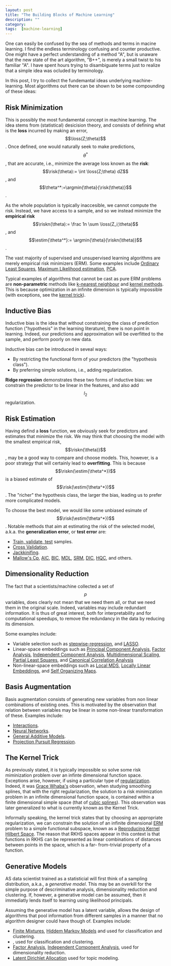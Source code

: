 ```yaml
---
layout: post
title: "The Building Blocks of Machine Learning"
description: ""
category: 
tags:  [machine-learning]
---
```


One can easily be confused by the sea of methods and terms in macine learning.
I find the endless terminology confusing and counter productive. One might have a perfect understanding of a method "A", but is unaware that the new state of the art algorithm, "B++", is merely a small twist to his familiar "A". I have spent hours trying to disambiguate terms just to realize that a simple idea was ocluded by terminology.

In this post, I try to collect the fundemantal ideas underlying machine-learning. Most algorithms out there can be shown to be some compounding of these ideas:

## Risk Minimization

$$
\newcommand{\loss}{l} % A loss function
\newcommand{\risk}{R} % The risk function
\newcommand{\riskn}{\mathbb{R}} % The empirical risk
\newcommand{\argmin}[2]{\mathop{argmin} _{#1}\set{#2}} % The argmin operator
\newcommand{\set}[1]{\left\{ #1 \right\}} % A set
\newcommand{\rv}[1]{\mathbf{#1}} % A random variable
\newcommand{\x}{\rv x} % The random variable x 
\newcommand{\y}{\rv y} % The random variable x 
\newcommand{\X}{\rv X} % The random variable x 
\newcommand{\Y}{\rv Y} % The random variable y
\newcommand{\X}{\rv z} % The random variable x 
\newcommand{\Y}{\rv Z} % The random variable y
\newcommand{\estim}[1]{\widehat{#1}} % An estimator
$$


This is possibly the most fundamental concept in machine learning. 
The idea stems from (statistical) desicision theory, and consists of defining what is the __loss__ incurred by making an error, $$\loss(Z;\theta)$$. 
Once defined, one would naturally seek to make predictions, $$\theta^*$$, that are accurate, i.e., minimize the average loss known as the __risk__: $$\risk(\theta):= \int \loss(Z;\theta) dZ$$, and $$\theta^*:=\argmin{\theta}{\risk(\theta)}$$.

As the whole population is typically inaccesible, we cannot compute the risk. Instead, we have access to a sample, and so we instead minimize the __empirical risk__ $$\riskn(\theta):= \frac  1n \sum \loss(Z_i;\theta)$$, and $$\estim{\theta^*}:= \argmin{\theta}{\riskn(\theta)}$$.

The vast majority of supervised and unsupervised learning algorithms are merely empirical risk minimizers (ERM).
Some examples include [Ordinary Least Squares](https://en.wikipedia.org/wiki/Ordinary_least_squares), [Maximum Likelihood estimation](https://en.wikipedia.org/wiki/Maximum_likelihood), [PCA](https://en.wikipedia.org/wiki/Principal_component_analysis).

Typical examples of algorithms that cannot be cast as pure ERM problems are __non-parametric__ methods like [k-nearest neighbour](https://en.wikipedia.org/wiki/K-nearest_neighbors_algorithm) and [kernel methods](https://en.wikipedia.org/wiki/Kernel_method). This is because  optimization in an infinite dimension is typically impossible (with exceptions, see the [kernel trick](#the-kernel-trick)).



## Inductive Bias
Inductive bias is the idea that without constraining the class of prediction function ("hypothesis" in the learning literature), there is non point in learning. Indeed, our predictions and approximation will be overfitted to the sample, and perform poorly on new data.

Inductive bias can be introduced in seveal ways:

- By restricting the functional form of your predictors (the "hypothesis class").
- By preferring simple solutions, i.e., adding regularization.

__Ridge regression__ demonstrates these two forms of inductive bias: we constrain the predictor to be linear in the features, and also add $$l_2$$ regularization. 


## Risk Estimation

Having defind a __loss__ function, we obviously seek for predictors and estimates that minimize the risk.
We may think that choosing the model with the smallest empirical risk, $$\riskn{\theta)}$$, may be a good way to compare and choose models. This, however, is a poor strategy that will certainly lead to __overfitting__. 
This is because $$\riskn(\estim{\theta^*})$$ is a biased estimate of $$\risk(\estim{\theta^*})$$. The "richer" the hypothesis class, the larger the bias, leading us to prefer more complicated models. 

To choose the best model, we would like some unbiased esimate of $$\risk(\estim{\theta^*})$$. 
Notable methods that aim at estimating the risk of the selected model, a.k.a. the __generalization error__, or __test error__ are:

- [Train, validate, test](https://en.wikipedia.org/wiki/Test_set) samples.
- [Cross Validation](https://en.wikipedia.org/wiki/Cross-validation_(statistics)).
- [Jackkinifing](https://en.wikipedia.org/wiki/Jackknife_resampling).
- [Mallow's Cp](https://en.wikipedia.org/wiki/Mallows's_Cp), [AIC](https://en.wikipedia.org/wiki/Akaike_information_criterion), [BIC](https://en.wikipedia.org/wiki/Bayesian_information_criterion), [MDL](https://en.wikipedia.org/wiki/Minimum_description_length), [SRM](https://en.wikipedia.org/wiki/Structural_risk_minimization), [DIC](https://en.wikipedia.org/wiki/Deviance_information_criterion), [HQC](https://en.wikipedia.org/wiki/Hannan%E2%80%93Quinn_information_criterion), and others.


## Dimensionality Reduction

The fact that a scientists/machine collected a set of $$p$$ variables, does clearly not mean that we need them all, or that we need them in the original scale.
Indeed, variables may include redundant information. 
It is thus of great interest, both for interpretability and for computational speedups, to remove the redundancy in the data by reducing its dimension. 

Some examples include:

- Variable selection such as [stepwise-regression](https://en.wikipedia.org/wiki/Stepwise_regression), and [LASSO](http://statweb.stanford.edu/~tibs/lasso.html).
- Linear-space embeddings such as [Principal Component Analysis](https://en.wikipedia.org/wiki/Principal_component_analysis), [Factor Analysis](https://en.wikipedia.org/wiki/Factor_analysis), [Independent Component Analysis](https://en.wikipedia.org/wiki/Independent_component_analysis), [Multidimensional Scaling](https://en.wikipedia.org/wiki/Multidimensional_scaling), [Partial Least Squares](https://en.wikipedia.org/wiki/Partial_least_squares_regression), and [Canonical Correlation Analysis](https://en.wikipedia.org/wiki/Canonical_correlation)
- Non-linear-space embeddings such as [Local MDS](https://en.wikipedia.org/wiki/Nonlinear_dimensionality_reduction#Local_multidimensional_scaling), [Locally Linear Embeddings](https://en.wikipedia.org/wiki/Nonlinear_dimensionality_reduction#Locally-linear_embedding), and [Self Organizing Maps](https://en.wikipedia.org/wiki/Self-organizing_map).



## Basis Augmentation
Basis augmentation consists of generating new variables from non linear combinations of existing ones. This is motivated by the observation that relation between variables may be linear in some non-linear transformation of these. 
Examples include:

- [Interactions](https://en.wikipedia.org/wiki/Interaction_(statistics)).
- [Neural Networks](https://en.wikipedia.org/wiki/Artificial_neural_network).
- [General Additive Models](https://en.wikipedia.org/wiki/Generalized_additive_model).
- [Projection Pursuit Regression](https://en.wikipedia.org/wiki/Projection_pursuit_regression).


## The Kernel Trick

As previously stated, it is typically impossible so solve some risk miminization problem over an infinte dimensional function space.
Exceptions arise, however, if using a particular type of [regularization](#inductive-bias).
Indeed, it was [Grace Whaba's](http://www.stat.wisc.edu/~wahba/) observation, when studying smoothing splines, that with the right regularization, the solution to a risk minimization problem in an infinite dimensional function space, is contained within a finite dimensional simple space (that of [cubic splines](https://en.wikipedia.org/wiki/Spline_(mathematics))).
This observation was later generalized to what is currently known as the Kernel Trick.

Informally speaking, the kernel trick states that by choosing an appropriate regularization, we can constrain the solution of an infinite dimensional [ERM](#risk-minimization) problem to a simple functional subspace, known as a [Reproducing Kernel Hilbert Space](https://en.wikipedia.org/wiki/Reproducing_kernel_Hilbert_space).
The reason that RKHS spaces appear in this context is that functions in RKHS can be represented as linear combinations of distances between points in the space, which is a far- from-trivial property of a function. 


## Generative Models

AS data scientist trained as a statisticial will first think of a sampling distribution, a.k.a., a _generative model_. This may be an overkill for the simple purpose of descriminative analysis, dimensionality reduction and clustering. If, however, a generative model can be assumed, then it immediatly lends itself to learning using likelihood principals. 

Assuming the generative model has a latent variable, allows the design of algorithms that pool information from different samples in a manner that no algorithm designer could have though of. Examples include:

- [Finite Mixtures](https://en.wikipedia.org/wiki/Mixture_model), [Hiddem Markov Models](https://en.wikipedia.org/wiki/Hidden_Markov_model) and used for classification and clustering.
- , used for classification and clustering.
- [Factor Analysis](https://en.wikipedia.org/wiki/Factor_analysis), [Independent Component Analysis](https://en.wikipedia.org/wiki/Independent_component_analysis), used for dimensionality reduction.
- [Latent Dirichlet Allocation](https://en.wikipedia.org/wiki/Latent_Dirichlet_allocation) used for topic modeling. 

